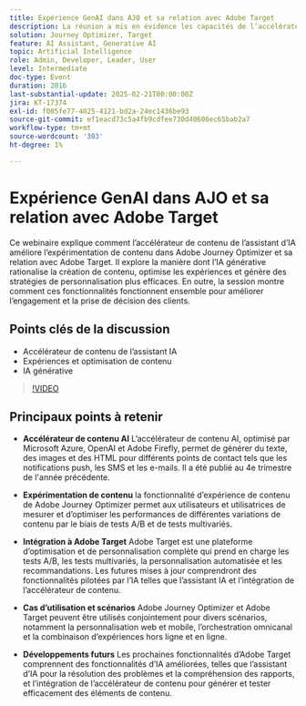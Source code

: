 ```yaml
---
title: Expérience GenAI dans AJO et sa relation avec Adobe Target
description: La réunion a mis en évidence les capacités de l’accélérateur de contenu d’IA à générer du texte, des images et des HTML, l’expérimentation de contenu via Adobe Journey Optimizer, l’intégration à Adobe Target pour l’optimisation et la personnalisation, divers cas d’utilisation d’outils combinés et les développements futurs, y compris les fonctionnalités améliorées d’IA.
solution: Journey Optimizer, Target
feature: AI Assistant, Generative AI
topic: Artificial Intelligence
role: Admin, Developer, Leader, User
level: Intermediate
doc-type: Event
duration: 2016
last-substantial-update: 2025-02-21T00:00:00Z
jira: KT-17374
exl-id: f085fe77-4025-4121-bd2a-24ec1436be93
source-git-commit: ef1eacd73c5a4fb9cdfee730d40606ec65bab2a7
workflow-type: tm+mt
source-wordcount: '303'
ht-degree: 1%

---
```


# Expérience GenAI dans AJO et sa relation avec Adobe Target

Ce webinaire explique comment l’accélérateur de contenu de l’assistant d’IA améliore l’expérimentation de contenu dans Adobe Journey Optimizer et sa relation avec Adobe Target. Il explore la manière dont l’IA générative rationalise la création de contenu, optimise les expériences et génère des stratégies de personnalisation plus efficaces. En outre, la session montre comment ces fonctionnalités fonctionnent ensemble pour améliorer l’engagement et la prise de décision des clients.

## Points clés de la discussion

* Accélérateur de contenu de l’assistant IA
* Expériences et optimisation de contenu
* IA générative

>[!VIDEO](https://video.tv.adobe.com/v/3444461/?learn=on&enablevpops&captions=fre_fr)

## Principaux points à retenir

* **Accélérateur de contenu AI** L’accélérateur de contenu AI, optimisé par Microsoft Azure, OpenAI et Adobe Firefly, permet de générer du texte, des images et des HTML pour différents points de contact tels que les notifications push, les SMS et les e-mails. Il a été publié au 4e trimestre de l&#39;année précédente.

* **Expérimentation de contenu** la fonctionnalité d’expérience de contenu de Adobe Journey Optimizer permet aux utilisateurs et utilisatrices de mesurer et d’optimiser les performances de différentes variations de contenu par le biais de tests A/B et de tests multivariés.

* **Intégration à Adobe Target** Adobe Target est une plateforme d’optimisation et de personnalisation complète qui prend en charge les tests A/B, les tests multivariés, la personnalisation automatisée et les recommandations. Les futures mises à jour comprendront des fonctionnalités pilotées par l’IA telles que l’assistant IA et l’intégration de l’accélérateur de contenu.

* **Cas d’utilisation et scénarios** Adobe Journey Optimizer et Adobe Target peuvent être utilisés conjointement pour divers scénarios, notamment la personnalisation web et mobile, l’orchestration omnicanal et la combinaison d’expériences hors ligne et en ligne.

* **Développements futurs** Les prochaines fonctionnalités d’Adobe Target comprennent des fonctionnalités d’IA améliorées, telles que l’assistant d’IA pour la résolution des problèmes et la compréhension des rapports, et l’intégration de l’accélérateur de contenu pour générer et tester efficacement des éléments de contenu.
